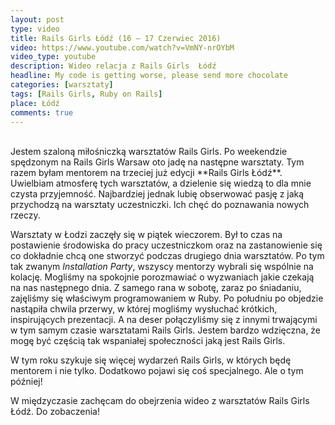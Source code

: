 ```yaml
---
layout: post
type: video
title: Rails Girls Łódź (16 – 17 Czerwiec 2016)
video: https://www.youtube.com/watch?v=VmNY-nrOYbM
video_type: youtube
description: Wideo relacja z Rails Girls  Łódź
headline: My code is getting worse, please send more chocolate
categories: [warsztaty]
tags: [Rails Girls, Ruby on Rails]
place: Łódź
comments: true
---
```


<br>
Jestem szaloną miłośniczką warsztatów Rails Girls. Po weekendzie spędzonym na Rails Girls Warsaw oto jadę na następne warsztaty. Tym razem byłam mentorem na trzeciej już edycji **Rails Girls Łódź**. Uwielbiam atmosferę tych warsztatów, a dzielenie się wiedzą to dla mnie czysta przyjemność. Najbardziej jednak lubię obserwować pasję z jaką przychodzą na warsztaty uczestniczki. Ich chęć do poznawania nowych rzeczy.

Warsztaty w Łodzi zaczęły się w piątek wieczorem. Był to czas na postawienie środowiska do pracy uczestniczkom oraz na zastanowienie się co dokładnie chcą one stworzyć podczas drugiego dnia warsztatów. Po tym tak zwanym _Installation Party_, wszyscy mentorzy wybrali się wspólnie na kolację. Mogliśmy na spokojnie porozmawiać o wyzwaniach jakie czekają na nas następnego dnia. Z samego rana w sobotę, zaraz po śniadaniu, zajęliśmy się właściwym programowaniem w Ruby. Po południu po objedzie nastąpiła chwila przerwy, w której mogliśmy wysłuchać krótkich, inspirujących prezentacji. A na deser połączyliśmy się z innymi trwającymi w tym samym czasie warsztatami Rails Girls. Jestem bardzo wdzięczna, że mogę być częścią tak wspaniałej społeczności jaką jest Rails Girls.

W tym roku szykuje się więcej wydarzeń Rails Girls, w których będę mentorem i nie tylko. Dodatkowo pojawi się coś specjalnego. Ale o tym później!

W międzyczasie zachęcam do obejrzenia wideo z warsztatów Rails Girls Łódź. Do zobaczenia!
